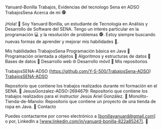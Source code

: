 Yanuard-Bonilla
Trabajos, Evidencias del tecnologo Sena en ADSO
TrabajosSena
Acerca de mí 🕵️

¡Hola! 👋 Soy Yanuard Bonilla, un estudiante de Tecnología en Análisis y Desarrollo de Software del SENA. Tengo un interés particular en la programación 💻 y la resolución de problemas 🕵️. Estoy siempre buscando nuevas formas de aprender y mejorar mis habilidades 📝.

Mis habilidades
TrabajosSena
Programación básica en Java 🚀
Programación orientada a objetos 🏢
Algoritmos y estructuras de datos 🧮
Bases de datos 💾
Desarrollo web 🌐
Desarrollo móvil 📱
Mis repositorios

TrabajosSENA-ADSO (https://github.com/Y-S-500/TrabajosSena-ADSO)
[TrabajosSENA-ADSO](https://github.com/Y-S-500/TrabajosSena-ADSO)

Repositorio que contiene los trabajos realizados durante mi formación en el SENA. 📁
JesusGonzalez-ADSO-2694679:     Repositorio que contiene los trabajos realizados para el instructor Jesús Ariel González. 📁
Monolito-Tienda-de-Manolo:      Repositorio que contiene un proyecto de una tienda de ropa en Java. 👚
Contacto

Puedes contactarme por correo electrónico a [bonillayanuard@gmail.com] o por,
LinkedIn a [www.linkedin.com/in/yanuard-bonilla-822a85247]. 📩
